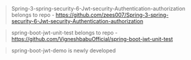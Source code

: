 
> Spring-3-spring-security-6-Jwt-security-Authentication-authorization belongs to repo - https://github.com/zees007/Spring-3-spring-security-6-Jwt-security-Authentication-authorization

> spring-boot-jwt-unit-test belongs to repo - https://github.com/VigneshbabuOfficial/spring-boot-jwt-unit-test

> spring-boot-jwt-demo is newly developed

